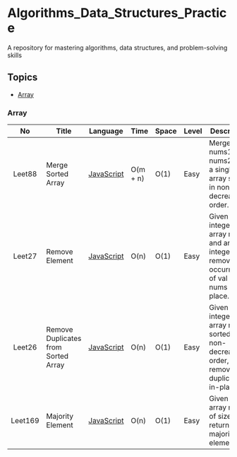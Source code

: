 # Algorithms_Data_Structures_Practice
A repository for mastering algorithms, data structures, and problem-solving skills

## Topics

- [Array](#array)

### Array

|    No    | Title                               | Language                                                             | Time                    | Space        | Level  | Description                                                            | Notes         |
| :------: | ----------------------------------- | -------------------------------------------------------------------- | ----------------------- | ------------ | ------ | ---------------------------------------------------------------------- | ------------- |
|  Leet88   | Merge Sorted Array                             | [JavaScript](Array/Leet88_MergedSortedArray.js) |  O(m + n)  |  O(1)  | Easy   | Merge nums1 and nums2 into a single array sorted in non-decreasing order.                 |       |
|  Leet27   | Remove Element                             | [JavaScript](Array/Leet27_RemoveElement.js) | O(n)  |  O(1)  | Easy   | Given an integer array nums and an integer val, remove all occurrences of val in nums in-place.                 |       |
|  Leet26   | Remove Duplicates from Sorted Array                             | [JavaScript](Array/Leet26_RemoveDuplicatesSortedArray.js) | O(n)  |  O(1)  | Easy   | Given an integer array nums sorted in non-decreasing order, remove the duplicates in-place.                 |       |
|  Leet169   | Majority Element                             | [JavaScript](Array/Leet169_MajorityElement.js) | O(n)  |  O(1)  | Easy   | Given an array nums of size n, return the majority element.                 |       |